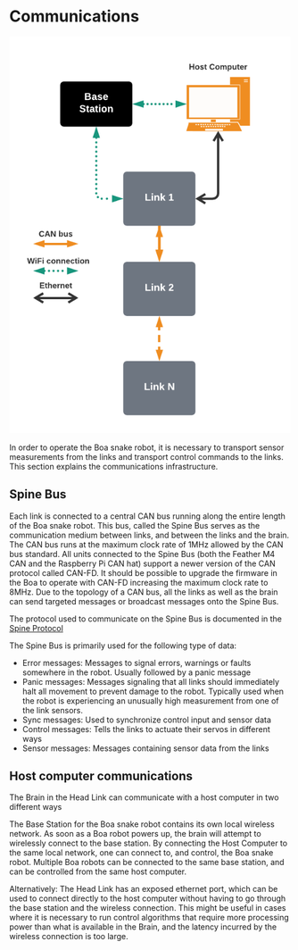 # Communications

![Power Electronics](static/communications_stack.png)

In order to operate the Boa snake robot, it is necessary to transport sensor measurements from the links and transport
control commands to the links. This section explains the communications infrastructure. 

## Spine Bus
Each link is connected to a central CAN bus running along the entire length of the Boa snake robot. This bus, called the Spine Bus
serves as the communication medium between links, and between the links and the brain. The CAN bus runs at the maximum clock rate of 1MHz
allowed by the CAN bus standard. All units connected to the Spine Bus (both the Feather M4 CAN and the Raspberry Pi CAN hat) support a newer
version of the CAN protocol called CAN-FD. It should be possible to upgrade the firmware in the Boa to operate with CAN-FD increasing the
maximum clock rate to 8MHz. Due to the topology of a CAN bus, all the links as well as the brain can send targeted 
messages or broadcast messages onto the Spine Bus. 

The protocol used to communicate on the Spine Bus is documented in the [Spine Protocol](05_spine_protocol)

The Spine Bus is primarily used for the following type of data:

- Error messages: Messages to signal errors, warnings or faults somewhere in the robot. Usually followed by a panic message
- Panic messages: Messages signaling that all links should immediately halt all movement to prevent damage to the robot. Typically used when the robot is experiencing an unusually high measurement from one of the link sensors.
- Sync messages: Used to synchronize control input and sensor data
- Control messages: Tells the links to actuate their servos in different ways
- Sensor messages: Messages containing sensor data from the links

## Host computer communications
The Brain in the Head Link can communicate with a host computer in two different ways

The Base Station for the Boa snake robot contains its own local wireless network. As soon as a Boa robot powers up, the brain will attempt to wirelessly connect to the base station. By connecting the Host Computer to the same local network, one can connect to, and control, the Boa snake robot. Multiple Boa robots can be connected to the same base station, and can be controlled from the same host computer.

Alternatively: The Head Link has an exposed ethernet port, which can be used to connect directly to the host computer without having to go through the base station and the wireless connection. This might be useful in cases where it is necessary to run control algorithms that require more processing power than what is available in the Brain, and the latency incurred by the wireless connection is too large.